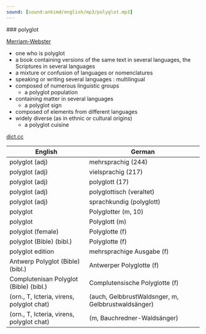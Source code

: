 ```yaml
---
sound: [sound:ankimd/english/mp3/polyglot.mp3]
---
```


\### polyglot

[Merriam-Webster](https://www.merriam-webster.com/dictionary/polyglot)

- one who is polyglot
- a book containing versions of the same text in several languages, the Scriptures in several languages
- a mixture or confusion of languages or nomenclatures
- speaking or writing several languages : multilingual
- composed of numerous linguistic groups
    - a polyglot population
- containing matter in several languages
    - a polyglot sign
- composed of elements from different languages
- widely diverse (as in ethnic or cultural origins)
    - a polyglot cuisine

[dict.cc](https://www.dict.cc/polyglot)

| English        | German       |
| -------------- | ------------ |
| polyglot (adj) | mehrsprachig (244) |
| polyglot (adj) | vielsprachig (217) |
| polyglot (adj) | polyglott (17) |
| polyglot (adj) | polyglottisch (veraltet) |
| polyglot (adj) | sprachkundig (polyglott) |
| polyglot | Polyglotter (m, 10) |
| polyglot | Polyglott (m) |
| polyglot (female) | Polyglotte (f) |
| polyglot (Bible) (bibl.) | Polyglotte (f) |
| polyglot edition | mehrsprachige Ausgabe (f) |
| Antwerp Polyglot (Bible) (bibl.) | Antwerper Polyglotte (f) |
| Complutenisan Polyglot (Bible) (bibl.) | Complutensische Polyglotte (f) |
|  (orn., T, Icteria, virens, polyglot chat) |  (auch, GelbbrustWaldsnger, m, Gelbbrustwaldsänger) |
|  (orn., T, Icteria, virens, polyglot chat) |  (m, Bauchredner-Waldsänger) |
